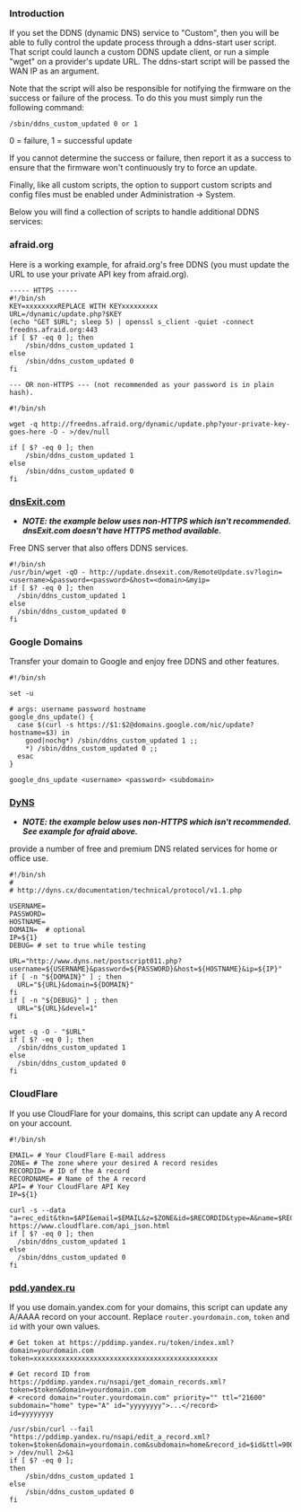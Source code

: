 ### Introduction
If you set the DDNS (dynamic DNS) service to "Custom", then you will be able to fully control the update process through a ddns-start user script.  That script could launch a custom DDNS update client, or run a simple "wget" on a provider's update URL.  The ddns-start script will be passed the WAN IP as an argument.

Note that the script will also be responsible for notifying the firmware on the success or failure of the process.  To do this you must simply run the following command:

```
/sbin/ddns_custom_updated 0 or 1
```

0 = failure, 1 = successful update

If you cannot determine the success or failure, then report it as a success to ensure that the firmware won't continuously try to force an update.

Finally, like all custom scripts, the option to support custom scripts and config files must be enabled under Administration -> System.


Below you will find a collection of scripts to handle additional DDNS services:

### afraid.org

Here is a working example, for afraid.org's free DDNS (you must update the URL to use your private API key from afraid.org). 

```
----- HTTPS -----                                                                                                           
#!/bin/sh    
KEY=xxxxxxxxREPLACE WITH KEYxxxxxxxxx                                                                                                                                                  
URL=/dynamic/update.php?$KEY                                                                                                                            
(echo "GET $URL"; sleep 5) | openssl s_client -quiet -connect freedns.afraid.org:443
if [ $? -eq 0 ]; then
    /sbin/ddns_custom_updated 1
else
    /sbin/ddns_custom_updated 0
fi

--- OR non-HTTPS --- (not recommended as your password is in plain hash).

#!/bin/sh

wget -q http://freedns.afraid.org/dynamic/update.php?your-private-key-goes-here -O - >/dev/null

if [ $? -eq 0 ]; then
    /sbin/ddns_custom_updated 1
else
    /sbin/ddns_custom_updated 0
fi
```

### [dnsExit.com](http://www.dnsexit.com/Direct.sv?cmd=dynDns)
* **_NOTE: the example below uses non-HTTPS which isn't recommended.  dnsExit.com doesn't have HTTPS method available._**

Free DNS server that also offers DDNS services.
```
#!/bin/sh
/usr/bin/wget -qO - http://update.dnsexit.com/RemoteUpdate.sv?login=<username>&password=<password>&host=<domain>&myip=
if [ $? -eq 0 ]; then
  /sbin/ddns_custom_updated 1
else
  /sbin/ddns_custom_updated 0
fi
```

### Google Domains
Transfer your domain to Google and enjoy free DDNS and other features.
```
#!/bin/sh

set -u

# args: username password hostname
google_dns_update() {             
  case $(curl -s https://$1:$2@domains.google.com/nic/update?hostname=$3) in
    good|nochg*) /sbin/ddns_custom_updated 1 ;;                             
    *) /sbin/ddns_custom_updated 0 ;;                                       
  esac                                                                      
}                                                                           
                                               
google_dns_update <username> <password> <subdomain>
```

### [DyNS](http://dyns.cx)
* **_NOTE: the example below uses non-HTTPS which isn't recommended.  See example for afraid above._**

provide a number of free and premium DNS related services for home or office use.
```
#!/bin/sh
#
# http://dyns.cx/documentation/technical/protocol/v1.1.php
                
USERNAME=   
PASSWORD=   
HOSTNAME=
DOMAIN=  # optional                       
IP=${1}                                                                                                        
DEBUG= # set to true while testing                                                                                          
                                                                                                               
URL="http://www.dyns.net/postscript011.php?username=${USERNAME}&password=${PASSWORD}&host=${HOSTNAME}&ip=${IP}"
if [ -n "${DOMAIN}" ] ; then   
  URL="${URL}&domain=${DOMAIN}"
fi                         
if [ -n "${DEBUG}" ] ; then
  URL="${URL}&devel=1"     
fi                           
                             
wget -q -O - "$URL"          
if [ $? -eq 0 ]; then        
  /sbin/ddns_custom_updated 1
else                         
  /sbin/ddns_custom_updated 0
fi                           
```

### CloudFlare
If you use CloudFlare for your domains, this script can update any A record on your account.
```
#!/bin/sh

EMAIL= # Your CloudFlare E-mail address
ZONE= # The zone where your desired A record resides
RECORDID= # ID of the A record
RECORDNAME= # Name of the A record
API= # Your CloudFlare API Key
IP=${1}

curl -s --data "a=rec_edit&tkn=$API&email=$EMAIL&z=$ZONE&id=$RECORDID&type=A&name=$RECORDNAME&ttl=1&content=$IP" https://www.cloudflare.com/api_json.html
if [ $? -eq 0 ]; then
  /sbin/ddns_custom_updated 1
else
  /sbin/ddns_custom_updated 0
fi
```

### [pdd.yandex.ru](https://domain.yandex.com)
If you use domain.yandex.com for your domains, this script can update any A/AAAA record on your account. Replace `router.yourdomain.com`, `token` and `id` with your own values.
```
# Get token at https://pddimp.yandex.ru/token/index.xml?domain=yourdomain.com
token=xxxxxxxxxxxxxxxxxxxxxxxxxxxxxxxxxxxxxxxxxxxxxx

# Get record ID from https://pddimp.yandex.ru/nsapi/get_domain_records.xml?token=$token&domain=yourdomain.com
# <record domain="router.yourdomain.com" priority="" ttl="21600" subdomain="home" type="A" id="yyyyyyyy">...</record>
id=yyyyyyyy

/usr/sbin/curl --fail "https://pddimp.yandex.ru/nsapi/edit_a_record.xml?token=$token&domain=yourdomain.com&subdomain=home&record_id=$id&ttl=900&content=$1" > /dev/null 2>&1
if [ $? -eq 0 ];
then
    /sbin/ddns_custom_updated 1
else
    /sbin/ddns_custom_updated 0
fi
```